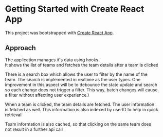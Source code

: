 # Getting Started with Create React App

This project was bootstrapped with [Create React App](https://github.com/facebook/create-react-app).

## Approach

The application manages it's data using hooks.\
It shows the list of teams and fetches the team details after a team is clicked

There is a search box which allows the user to filter by the name of the team. The search is implemented in realtime as the user types. One improvement in this aspect will be to debounce the state update and search so each change does not trigger a filter. This way, batch changes will cause a filter without affecting user experience.\

When a team is clicked, the team details are fetched. The user information is fetched as well. This information is also indexed by userID to help in quick retrieval

Team information is also cached, so that clicking on the same team does not result in a further api call